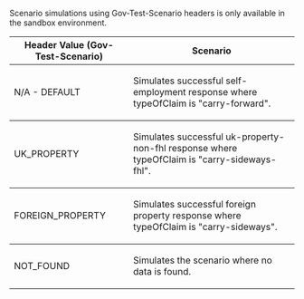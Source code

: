 <p>Scenario simulations using Gov-Test-Scenario headers is only available in the sandbox environment.</p>
<table>
    <thead>
        <tr>
            <th>Header Value (Gov-Test-Scenario)</th>
            <th>Scenario</th>
        </tr>
    </thead>
    <tbody>
        <tr>
            <td><p>N/A - DEFAULT</p></td>
            <td><p>Simulates successful self-employment response where typeOfClaim is "carry-forward".</p></td>
        </tr>
    </tbody>
    <tbody>
        <tr>
            <td><p>UK_PROPERTY</p></td>
            <td><p>Simulates successful uk-property-non-fhl response where typeOfClaim is "carry-sideways-fhl".</p></td>
        </tr>
    </tbody>
    <tbody>
        <tr>
            <td><p>FOREIGN_PROPERTY</p></td>
            <td><p>Simulates successful foreign property response where typeOfClaim is "carry-sideways".</p></td>
        </tr>
    </tbody>
    <tbody>
        <tr>
            <td><p>NOT_FOUND</p></td>
            <td><p>Simulates the scenario where no data is found.</p></td>
        </tr>
    </tbody>
</table>